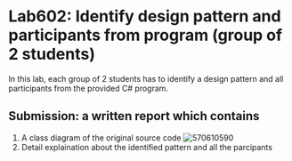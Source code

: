 ﻿# Lab602: Identify design pattern and participants from program (group of 2 students)

In this lab, each group of 2 students has to identify a design pattern and all participants 
from the provided C# program. 

## Submission: a written report which contains

1. A class diagram of the original source code
![570610590](http://www.uppic.com/uploads/14446602411.jpg)
2. Detail explaination about the identified pattern and all the parcipants
